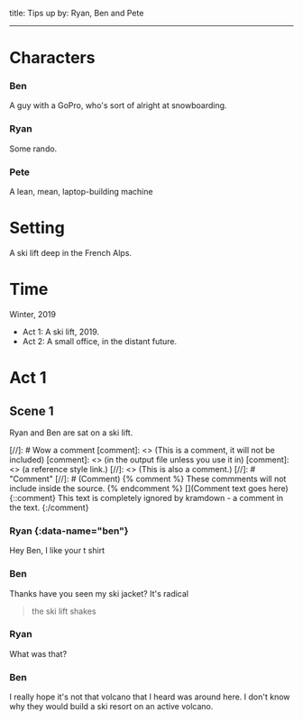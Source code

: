 title: Tips up
by: Ryan, Ben and Pete

---

# Characters

### Ben

A guy with a GoPro, who's sort of alright at snowboarding.

### Ryan

Some rando.

### Pete

A lean, mean, laptop-building machine

# Setting

A ski lift deep in the French Alps.

# Time

Winter, 2019

- Act 1: A ski lift, 2019.
- Act 2: A small office, in the distant future.

# Act 1

## Scene 1

Ryan and Ben are sat on a ski lift.

[//]: # Wow a comment
[comment]: <> (This is a comment, it will not be included)
[comment]: <> (in the output file unless you use it in)
[comment]: <> (a reference style link.)
[//]: <> (This is also a comment.)
[//]: # "Comment"
[//]: # (Comment)
{% comment %}
These commments will not include inside the source.
{% endcomment %}
[](Comment text goes here)
{::comment}
This text is completely ignored by kramdown - a comment in the text.
{:/comment}

### Ryan {:data-name="ben"}

Hey Ben, I like your t shirt

### Ben

Thanks have you seen my ski jacket? It's radical

> the ski lift shakes

### Ryan

What was that?

### Ben

I really hope it's not that volcano that I heard was around here. I don't know why they would build a ski resort on an active volcano.

```

```

